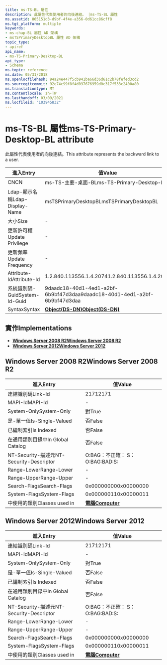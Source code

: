 ```yaml
---
title: ms-TS-BL 屬性
description: 此屬性代表使用者的向後連結。 |ms-TS-BL 屬性
ms.assetid: 865151d3-d9bf-4f4e-a356-0d61cc86cff8
ms.tgt_platform: multiple
keywords:
- ms-chap-BL 屬性 AD 架構
- msTSPrimaryDesktopBL 屬性 AD 架構
topic_type:
- apiref
api_name:
- ms-TS-Primary-Desktop-BL
api_type:
- Schema
ms.topic: reference
ms.date: 05/31/2018
ms.openlocfilehash: 94a24e447f5cb941ba66d36d61c2b78fefed3cd2
ms.sourcegitcommit: 92e74c99f8f4d097676959d0c317f533c2400a80
ms.translationtype: MT
ms.contentlocale: zh-TW
ms.lasthandoff: 03/09/2021
ms.locfileid: "103945832"
---
```

# <a name="ms-ts-primary-desktop-bl-attribute"></a><span data-ttu-id="922bc-106">ms-TS-BL 屬性</span><span class="sxs-lookup"><span data-stu-id="922bc-106">ms-TS-Primary-Desktop-BL attribute</span></span>

<span data-ttu-id="922bc-107">此屬性代表使用者的向後連結。</span><span class="sxs-lookup"><span data-stu-id="922bc-107">This attribute represents the backward link to a user.</span></span>



| <span data-ttu-id="922bc-108">進入</span><span class="sxs-lookup"><span data-stu-id="922bc-108">Entry</span></span> | <span data-ttu-id="922bc-109">值</span><span class="sxs-lookup"><span data-stu-id="922bc-109">Value</span></span> |
|-------------------|-----------------------------------------|
| <span data-ttu-id="922bc-110">CN</span><span class="sxs-lookup"><span data-stu-id="922bc-110">CN</span></span>                | <span data-ttu-id="922bc-111">ms-TS-主要-桌面-BL</span><span class="sxs-lookup"><span data-stu-id="922bc-111">ms-TS-Primary-Desktop-BL</span></span>                |
| <span data-ttu-id="922bc-112">Ldap-顯示名稱</span><span class="sxs-lookup"><span data-stu-id="922bc-112">Ldap-Display-Name</span></span> | <span data-ttu-id="922bc-113">msTSPrimaryDesktopBL</span><span class="sxs-lookup"><span data-stu-id="922bc-113">msTSPrimaryDesktopBL</span></span>                    |
| <span data-ttu-id="922bc-114">大小</span><span class="sxs-lookup"><span data-stu-id="922bc-114">Size</span></span>              | \-                                      |
| <span data-ttu-id="922bc-115">更新許可權</span><span class="sxs-lookup"><span data-stu-id="922bc-115">Update Privilege</span></span>  | \-                                      |
| <span data-ttu-id="922bc-116">更新頻率</span><span class="sxs-lookup"><span data-stu-id="922bc-116">Update Frequency</span></span>  | \-                                      |
| <span data-ttu-id="922bc-117">Attribute-Id</span><span class="sxs-lookup"><span data-stu-id="922bc-117">Attribute-Id</span></span>      | <span data-ttu-id="922bc-118">1.2.840.113556.1.4.2074</span><span class="sxs-lookup"><span data-stu-id="922bc-118">1.2.840.113556.1.4.2074</span></span>                 |
| <span data-ttu-id="922bc-119">系統識別碼-Guid</span><span class="sxs-lookup"><span data-stu-id="922bc-119">System-Id-Guid</span></span>    | <span data-ttu-id="922bc-120">9daadc18-40d1-4ed1-a2bf-6b9bf47d3daa</span><span class="sxs-lookup"><span data-stu-id="922bc-120">9daadc18-40d1-4ed1-a2bf-6b9bf47d3daa</span></span>    |
| <span data-ttu-id="922bc-121">Syntax</span><span class="sxs-lookup"><span data-stu-id="922bc-121">Syntax</span></span>            | [<span data-ttu-id="922bc-122">**Object(DS-DN)**</span><span class="sxs-lookup"><span data-stu-id="922bc-122">**Object(DS-DN)**</span></span>](s-object-ds-dn.md) |



## <a name="implementations"></a><span data-ttu-id="922bc-123">實作</span><span class="sxs-lookup"><span data-stu-id="922bc-123">Implementations</span></span>

-   [<span data-ttu-id="922bc-124">**Windows Server 2008 R2**</span><span class="sxs-lookup"><span data-stu-id="922bc-124">**Windows Server 2008 R2**</span></span>](#windows-server-2008-r2)
-   [<span data-ttu-id="922bc-125">**Windows Server 2012**</span><span class="sxs-lookup"><span data-stu-id="922bc-125">**Windows Server 2012**</span></span>](#windows-server-2012)

## <a name="windows-server-2008-r2"></a><span data-ttu-id="922bc-126">Windows Server 2008 R2</span><span class="sxs-lookup"><span data-stu-id="922bc-126">Windows Server 2008 R2</span></span>



| <span data-ttu-id="922bc-127">進入</span><span class="sxs-lookup"><span data-stu-id="922bc-127">Entry</span></span> | <span data-ttu-id="922bc-128">值</span><span class="sxs-lookup"><span data-stu-id="922bc-128">Value</span></span> |
|------------------------|-------------------------------------------|
| <span data-ttu-id="922bc-129">連結識別碼</span><span class="sxs-lookup"><span data-stu-id="922bc-129">Link-Id</span></span>                | <span data-ttu-id="922bc-130">2171</span><span class="sxs-lookup"><span data-stu-id="922bc-130">2171</span></span>                                      |
| <span data-ttu-id="922bc-131">MAPI-Id</span><span class="sxs-lookup"><span data-stu-id="922bc-131">MAPI-Id</span></span>                | \-                                        |
| <span data-ttu-id="922bc-132">System-Only</span><span class="sxs-lookup"><span data-stu-id="922bc-132">System-Only</span></span>            | <span data-ttu-id="922bc-133">對</span><span class="sxs-lookup"><span data-stu-id="922bc-133">True</span></span>                                      |
| <span data-ttu-id="922bc-134">是-單一值</span><span class="sxs-lookup"><span data-stu-id="922bc-134">Is-Single-Valued</span></span>       | <span data-ttu-id="922bc-135">否</span><span class="sxs-lookup"><span data-stu-id="922bc-135">False</span></span>                                     |
| <span data-ttu-id="922bc-136">已編制索引</span><span class="sxs-lookup"><span data-stu-id="922bc-136">Is Indexed</span></span>             | <span data-ttu-id="922bc-137">否</span><span class="sxs-lookup"><span data-stu-id="922bc-137">False</span></span>                                     |
| <span data-ttu-id="922bc-138">在通用類別目錄中</span><span class="sxs-lookup"><span data-stu-id="922bc-138">In Global Catalog</span></span>      | <span data-ttu-id="922bc-139">否</span><span class="sxs-lookup"><span data-stu-id="922bc-139">False</span></span>                                     |
| <span data-ttu-id="922bc-140">NT-Security-描述元</span><span class="sxs-lookup"><span data-stu-id="922bc-140">NT-Security-Descriptor</span></span> | <span data-ttu-id="922bc-141">O:BAG：不正確： S：</span><span class="sxs-lookup"><span data-stu-id="922bc-141">O:BAG:BAD:S:</span></span>                              |
| <span data-ttu-id="922bc-142">Range-Lower</span><span class="sxs-lookup"><span data-stu-id="922bc-142">Range-Lower</span></span>            | \-                                        |
| <span data-ttu-id="922bc-143">Range-Upper</span><span class="sxs-lookup"><span data-stu-id="922bc-143">Range-Upper</span></span>            | \-                                        |
| <span data-ttu-id="922bc-144">Search-Flags</span><span class="sxs-lookup"><span data-stu-id="922bc-144">Search-Flags</span></span>           | <span data-ttu-id="922bc-145">0x00000000</span><span class="sxs-lookup"><span data-stu-id="922bc-145">0x00000000</span></span>                                |
| <span data-ttu-id="922bc-146">System-Flags</span><span class="sxs-lookup"><span data-stu-id="922bc-146">System-Flags</span></span>           | <span data-ttu-id="922bc-147">0x00000011</span><span class="sxs-lookup"><span data-stu-id="922bc-147">0x00000011</span></span>                                |
| <span data-ttu-id="922bc-148">中使用的類別</span><span class="sxs-lookup"><span data-stu-id="922bc-148">Classes used in</span></span>        | [<span data-ttu-id="922bc-149">**電腦**</span><span class="sxs-lookup"><span data-stu-id="922bc-149">**Computer**</span></span>](c-computer.md)<br/> |



## <a name="windows-server-2012"></a><span data-ttu-id="922bc-150">Windows Server 2012</span><span class="sxs-lookup"><span data-stu-id="922bc-150">Windows Server 2012</span></span>



| <span data-ttu-id="922bc-151">進入</span><span class="sxs-lookup"><span data-stu-id="922bc-151">Entry</span></span> | <span data-ttu-id="922bc-152">值</span><span class="sxs-lookup"><span data-stu-id="922bc-152">Value</span></span> |
|------------------------|-------------------------------------------|
| <span data-ttu-id="922bc-153">連結識別碼</span><span class="sxs-lookup"><span data-stu-id="922bc-153">Link-Id</span></span>                | <span data-ttu-id="922bc-154">2171</span><span class="sxs-lookup"><span data-stu-id="922bc-154">2171</span></span>                                      |
| <span data-ttu-id="922bc-155">MAPI-Id</span><span class="sxs-lookup"><span data-stu-id="922bc-155">MAPI-Id</span></span>                | \-                                        |
| <span data-ttu-id="922bc-156">System-Only</span><span class="sxs-lookup"><span data-stu-id="922bc-156">System-Only</span></span>            | <span data-ttu-id="922bc-157">對</span><span class="sxs-lookup"><span data-stu-id="922bc-157">True</span></span>                                      |
| <span data-ttu-id="922bc-158">是-單一值</span><span class="sxs-lookup"><span data-stu-id="922bc-158">Is-Single-Valued</span></span>       | <span data-ttu-id="922bc-159">否</span><span class="sxs-lookup"><span data-stu-id="922bc-159">False</span></span>                                     |
| <span data-ttu-id="922bc-160">已編制索引</span><span class="sxs-lookup"><span data-stu-id="922bc-160">Is Indexed</span></span>             | <span data-ttu-id="922bc-161">否</span><span class="sxs-lookup"><span data-stu-id="922bc-161">False</span></span>                                     |
| <span data-ttu-id="922bc-162">在通用類別目錄中</span><span class="sxs-lookup"><span data-stu-id="922bc-162">In Global Catalog</span></span>      | <span data-ttu-id="922bc-163">否</span><span class="sxs-lookup"><span data-stu-id="922bc-163">False</span></span>                                     |
| <span data-ttu-id="922bc-164">NT-Security-描述元</span><span class="sxs-lookup"><span data-stu-id="922bc-164">NT-Security-Descriptor</span></span> | <span data-ttu-id="922bc-165">O:BAG：不正確： S：</span><span class="sxs-lookup"><span data-stu-id="922bc-165">O:BAG:BAD:S:</span></span>                              |
| <span data-ttu-id="922bc-166">Range-Lower</span><span class="sxs-lookup"><span data-stu-id="922bc-166">Range-Lower</span></span>            | \-                                        |
| <span data-ttu-id="922bc-167">Range-Upper</span><span class="sxs-lookup"><span data-stu-id="922bc-167">Range-Upper</span></span>            | \-                                        |
| <span data-ttu-id="922bc-168">Search-Flags</span><span class="sxs-lookup"><span data-stu-id="922bc-168">Search-Flags</span></span>           | <span data-ttu-id="922bc-169">0x00000000</span><span class="sxs-lookup"><span data-stu-id="922bc-169">0x00000000</span></span>                                |
| <span data-ttu-id="922bc-170">System-Flags</span><span class="sxs-lookup"><span data-stu-id="922bc-170">System-Flags</span></span>           | <span data-ttu-id="922bc-171">0x00000011</span><span class="sxs-lookup"><span data-stu-id="922bc-171">0x00000011</span></span>                                |
| <span data-ttu-id="922bc-172">中使用的類別</span><span class="sxs-lookup"><span data-stu-id="922bc-172">Classes used in</span></span>        | [<span data-ttu-id="922bc-173">**電腦**</span><span class="sxs-lookup"><span data-stu-id="922bc-173">**Computer**</span></span>](c-computer.md)<br/> |



 

 





